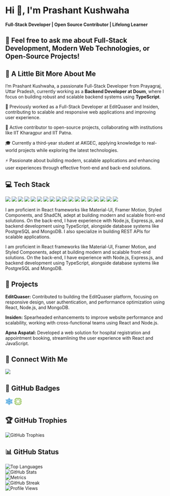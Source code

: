 <h1>Hi 👋, I'm Prashant Kushwaha</h1>
<b>Full-Stack Developer | Open Source Contributor | Lifelong Learner</b>

<h2>💬 Feel free to ask me about Full-Stack Development, Modern Web Technologies, or Open-Source Projects!</h2> 

<h2>💫 A Little Bit More About Me</h2> 
<p>
I’m Prashant Kushwaha, a passionate Full-Stack Developer from Prayagraj, Uttar Pradesh, currently working as a <b>Backend Developer at Doum</b>, where I focus on building robust and scalable backend systems using <b>TypeScript</b>.
</p>
<p>
💼 Previously worked as a Full-Stack Developer at EditQuaser and Insiden, contributing to scalable and responsive web applications and improving user experience.
</p>
<p>
🚀 Active contributor to open-source projects, collaborating with institutions like IIT Kharagpur and IIT Patna.
</p>
<p>
🎓 Currently a third-year student at AKGEC, applying knowledge to real-world projects while exploring the latest technologies.
</p>
<p>
⚡ Passionate about building modern, scalable applications and enhancing user experiences through effective front-end and back-end solutions.
</p>

<h2>💻 Tech Stack</h2>
<p>
<img src="https://img.shields.io/badge/c-%2300599C.svg?style=for-the-badge&logo=c&logoColor=white" height="30px"> 
<img src="https://img.shields.io/badge/html5-%23E34F26.svg?style=for-the-badge&logo=html5&logoColor=white" height="30px"> 
<img src="https://img.shields.io/badge/css3-%231572B6.svg?style=for-the-badge&logo=css3&logoColor=white" height="30px"> 
<img src="https://img.shields.io/badge/bootstrap-%23563D7C.svg?style=for-the-badge&logo=bootstrap&logoColor=white" height="30px"> 
<img src="https://img.shields.io/badge/tailwindcss-%2306B6D4.svg?style=for-the-badge&logo=tailwind-css&logoColor=white" height="30px"> 
<img src="https://img.shields.io/badge/javascript-%23323330.svg?style=for-the-badge&logo=javascript&logoColor=%23F7DF1E" height="30px"> 
<img src="https://img.shields.io/badge/react-%2320232a.svg?style=for-the-badge&logo=react&logoColor=%2361DAFB" height="30px"> 
<img src="https://img.shields.io/badge/materialui-%230081CB.svg?style=for-the-badge&logo=mui&logoColor=white" height="30px"> 
<img src="https://img.shields.io/badge/framer%20motion-%23000000.svg?style=for-the-badge&logo=framer&logoColor=white" height="30px"> 
<img src="https://img.shields.io/badge/styled--components-%23DB7093.svg?style=for-the-badge&logo=styled-components&logoColor=white" height="30px"> 
<img src="https://img.shields.io/badge/shadcn-%23171717.svg?style=for-the-badge&logo=shadcn&logoColor=white" height="30px">
<img src="https://img.shields.io/badge/node.js-%23339933.svg?style=for-the-badge&logo=node.js&logoColor=white" height="30px"> 
<img src="https://img.shields.io/badge/express.js-%23404d59.svg?style=for-the-badge&logo=express&logoColor=%2361DAFB" height="30px"> 
<img src="https://img.shields.io/badge/rest%20api-%23000000.svg?style=for-the-badge&logo=restapi&logoColor=white" height="30px">
<img src="https://img.shields.io/badge/typescript-%23007ACC.svg?style=for-the-badge&logo=typescript&logoColor=white" height="30px"> 
<img src="https://img.shields.io/badge/git-%23F05033.svg?style=for-the-badge&logo=git&logoColor=white" height="30px"> 
<img src="https://img.shields.io/badge/mongodb-%2347A248.svg?style=for-the-badge&logo=mongodb&logoColor=white" height="30px"> 
<img src="https://img.shields.io/badge/postgresql-%23316192.svg?style=for-the-badge&logo=postgresql&logoColor=white" height="30px">
</p>
<p>
I am proficient in React frameworks like Material-UI, Framer Motion, Styled Components, and ShadCN, adept at building modern and scalable front-end solutions. On the back-end, I have experience with Node.js, Express.js, and backend development using TypeScript, alongside database systems like PostgreSQL and MongoDB. I also specialize in building REST APIs for scalable applications.
</p>


<p>
I am proficient in React frameworks like Material-UI, Framer Motion, and Styled Components, adept at building modern and scalable front-end solutions. On the back-end, I have experience with Node.js, Express.js, and backend development using TypeScript, alongside database systems like PostgreSQL and MongoDB.
</p>

<h2>🚀 Projects</h2>
<p>
<b>EditQuaser:</b> Contributed to building the EditQuaser platform, focusing on responsive design, user authentication, and performance optimization using React, Node.js, and MongoDB.
</p>
<p>
<b>Insiden:</b> Spearheaded enhancements to improve website performance and scalability, working with cross-functional teams using React and Node.js.
</p>
<p>
<b>Apna Aspatal:</b> Developed a web solution for hospital registration and appointment booking, streamlining the user experience with React and JavaScript.
</p>

<h2>👥 Connect With Me</h2>
<p>
<a href="https://linkedin.com/in/prashant-kushwaha-0807a1255" target="_blank"> 
<img src="https://img.shields.io/badge/linkedin-%230077B5.svg?style=for-the-badge&logo=linkedin&logoColor=white" height="30px"> 
</a>
</p>

<h2>🌟 GitHub Badges</h2>
<p>
<img src="https://raw.githubusercontent.com/acervenky/animated-github-badges/master/assets/acbadge.gif" height="24px"> 
<img src="https://raw.githubusercontent.com/acervenky/animated-github-badges/master/assets/devbadge.gif" height="24px">
</p>

<h2>🏆 GitHub Trophies</h2>
<p>
<img src="https://github-profile-trophy.vercel.app/?username=kushwahaPrashant24&theme=onedark&no-frame=true&no-bg=true&margin-w=4" alt="GitHub Trophies">
</p>

<h2>📊 GitHub Status</h2>
<p>
<img src="https://github-readme-stats.vercel.app/api/top-langs?username=kushwahaPrashant24&show_icons=true&theme=react&layout=compact" alt="Top Languages"> 
<br> 
<img src="https://github-readme-stats.vercel.app/api?username=kushwahaPrashant24&theme=react&show_icons=true" alt="GitHub Stats"> 
<br> 
<img src="https://metrics.lecoq.io/kushwahaPrashant24?theme=react" alt="Metrics"> 
<br> 
<img src="https://github-readme-streak-stats.herokuapp.com/?user=kushwahaPrashant24&theme=react" alt="GitHub Streak"> 
<br> 
<img src="https://visitcount.itsvg.in/api?id=kushwahaPrashant24&label=Profile%20Views&color=12&icon=5&pretty=true&theme=react" alt="Profile Views">
</p>
